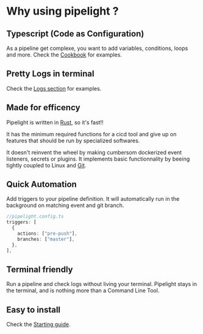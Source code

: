 <script setup>
import Features from '../.vitepress/theme/components/Features.vue';
</script>

# Why using pipelight ?

<Features />

## Typescript (Code as Configuration)

As a pipeline get complexe, you want to add variables, conditions, loops and more.
Check the [Cookbook](/cookbook/tips) for examples.

## Pretty Logs in terminal

Check the [Logs section](/guide/logs) for examples.

## Made for efficency

Pipelight is written in [Rust](https://www.rust-lang.org/), so it's fast!!

It has the minimum required functions for a cicd tool
and give up on features that should be run by specialized softwares.

It doesn't reinvent the wheel by making cumbersom dockerized event listeners, secrets or plugins.
It implements basic functionnality by beeing tightly coupled to Linux and [Git](https://git-scm.com/).

## Quick Automation

Add triggers to your pipeline definition.
It will automatically run in the background on matching event and git branch.

```ts
//pipelight.config.ts
triggers: [
  {
    actions: ["pre-push"],
    branches: ["master"],
  },
],
```

## Terminal friendly

Run a pipeline and check logs without living your terminal.
Pipelight stays in the terminal, and is nothing more than a Command Line Tool.

## Easy to install

Check the [Starting guide](/guide/).
